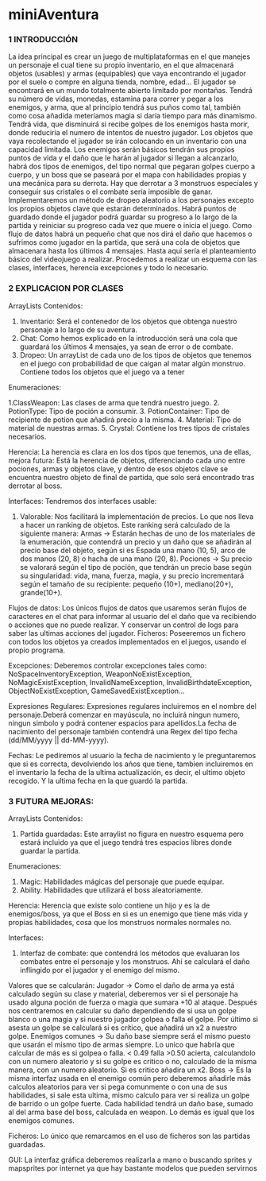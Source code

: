 # miniAventura

### 1 INTRODUCCIÓN

La idea principal es crear un juego de multiplataformas en el que manejes un personaje el cual
tiene su propio inventario, en el que almacenará objetos (usables) y armas (equipables) que vaya
encontrando el jugador por el suelo o compre en alguna tienda, nombre, edad... El jugador se encontrará
en un mundo totalmente abierto limitado por montañas. Tendrá su número de vidas, monedas, estamina
para correr y pegar a los enemigos, y arma, que al principio tendrá sus puños como tal, también como
cosa añadida meteríamos magia si daría tiempo para más dinamismo. Tendrá vida, que disminuirá si
recibe golpes de los enemigos hasta morir, donde reduciría el numero de intentos de nuestro jugador.
Los objetos que vaya recolectando el jugador se irán colocando en un inventario con una
capacidad limitada.
Los enemigos serán básicos tendrán sus propios puntos de vida y el daño que le harán al jugador
si llegan a alcanzarlo, habrá dos tipos de enemigos, del tipo normal que pegaran golpes cuerpo a cuerpo, y
un boss que se paseará por el mapa con habilidades propias y una mecánica para su derrota. Hay que
derrotar a 3 monstruos especiales y conseguir sus cristales o el combate sería imposible de ganar.
Implementaremos un método de dropeo aleatorio a los personajes excepto los propios objetos
clave que estarán determinados.
Habrá puntos de guardado donde el jugador podrá guardar su progreso a lo largo de la partida y
reiniciar su progreso cada vez que muere o inicia el juego.
Como flujo de datos habrá un pequeño chat que nos dirá el daño que hacemos o sufrimos como
jugador en la partida, que será una cola de objetos que almacenara hasta los últimos 4 mensajes.
Hasta aquí sería el planteamiento básico del videojuego a realizar. Procedemos a realizar un
esquema con las clases, interfaces, herencia excepciones y todo lo necesario.

### 2 EXPLICACION POR CLASES

ArrayLists Contenidos:
1. Inventario: Será el contenedor de los objetos que obtenga nuestro personaje a lo largo de su aventura.
2. Chat: Como hemos explicado en la introducción será una cola que guardará los últimos 4 mensajes, ya
sean de error o de combate.
3. Dropeo: Un arrayList de cada uno de los tipos de objetos que tenemos en el juego con probabilidad de
que caigan al matar algún monstruo. Contiene todos los objetos que el juego va a tener

Enumeraciones:

1.ClassWeapon: Las clases de arma que tendrá nuestro juego.
2. PotionType: Tipo de poción a consumir.
3. PotionContainer: Tipo de recipiente de potion que añadirá precio a la misma.
4. Material: Tipo de material de nuestras armas.
5. Crystal: Contiene los tres tipos de cristales necesarios.

Herencia:
La herencia es clara en los dos tipos que tenemos, una de ellas, mejora futura:
Está la herencia de objetos, diferenciando cada uno entre pociones, armas y objetos clave, y dentro de
esos objetos clave se encuentra nuestro objeto de final de partida, que solo será encontrado tras derrotar al
boss.

Interfaces:
Tendremos dos interfaces usable:
1. Valorable: Nos facilitará la implementación de precios. Lo que nos lleva a hacer un ranking de objetos.
Este ranking será calculado de la siguiente manera:
Armas → Estarán hechas de uno de los materiales de la enumeración, que contendrá un precio y un daño
que se añadirán al precio base del objeto, según si es Espada una mano (10, 5), arco de dos manos (20, 8)
o hacha de una mano (20, 8).
Pociones → Su precio se valorará según el tipo de poción, que tendrán un precio base según su
singularidad: vida, mana, fuerza, magia, y su precio incrementará según el tamaño de su recipiente:
pequeño (10+), mediano(20+), grande(10+).

Flujos de datos:
Los únicos flujos de datos que usaremos serán flujos de caracteres en el chat para informar al usuario del
el daño que va recibiendo o acciones que no puede realizar. Y conservar un control de logs para saber las
ultimas acciones del jugador.
Ficheros:
Poseeremos un fichero con todos los objetos ya creados implementados en el juegos, usando el propio
programa.

Excepciones:
Deberemos controlar excepciones tales como: NoSpaceInventoryException, WeaponNoExistException,
NoMagicExistException, InvalidNameException, InvalidBirthdateException, ObjectNoExistException,
GameSavedExistException…

Expresiones Regulares:
Expresiones regulares incluiremos en el nombre del personaje.Deberá comenzar en mayúscula, no
incluirá ningun numero, ningun simbolo y podrá contener espacios para apellidos.La fecha de nacimiento
del personaje también contendrá una Regex del tipo fecha (dd/MM/yyyy || dd-MM-yyyy).

Fechas:
Le pediremos al usuario la fecha de nacimiento y le preguntaremos que si es correcta, devolviendo los
años que tiene, tambien incluiremos en el inventario la fecha de la ultima actualización, es decir, el ultimo
objeto recogido. Y la ultima fecha en la que guardó la partida.

### 3 FUTURA MEJORAS:

ArrayLists Contenidos:
1. Partida guardadas: Este arraylist no figura en nuestro esquema pero estará incluido ya que el juego
tendrá tres espacios libres donde guardar la partida.

Enumeraciones:
1. Magic: Habilidades mágicas del personaje que puede equipar.
2. Ability. Habilidades que utilizará el boss aleatoriamente.

Herencia:
Herencia que existe solo contiene un hijo y es la de enemigos/boss, ya que el Boss en si es un enemigo
que tiene más vida y propias habilidades, cosa que los monstruos normales normales no.

Interfaces:
1. Interfaz de combate: que contendrá los métodos que evaluaran los combates entre el personaje y los
monstruos. Ahí se calculará el daño inflingido por el jugador y el enemigo del mismo.

Valores que se calcularán:
Jugador → Como el daño de arma ya está calculado según su clase y material, deberemos ver si el
personaje ha usado alguna poción de fuerza o magia que sumara +10 al ataque. Después nos centraremos
en calcular su daño dependiendo de si usa un golpe blanco o una magia y si nuestro jugador golpea o falla
el golpe. Por último si asesta un golpe se calculará si es crítico, que añadirá un x2 a nuestro golpe.
Enemigos comunes → Su daño base siempre será el mismo puesto que usarán el mismo tipo de armas
siempre. Lo unico que habría que calcular de más es si golpea o falla. < 0.49 falla >0.50 acierta,
calculandolo con un numero aleatorio y si su golpe es critico o no, calculado de la misma manera, con un
numero aleatorio. Si es critico añadira un x2.
Boss → Es la misma interfaz usada en el enemigo común pero deberemos añadirle más calculos
aleatorios para ver si pega comunmente o con una de sus habilidades, si sale esta ultima, mismo calculo
para ver si realiza un golpe de barrido o un golpe fuerte. Cada habilidad tendrá un daño base, sumado al
del arma base del boss, calculada en weapon. Lo demás es igual que los enemigos comunes.

Ficheros:
Lo único que remarcamos en el uso de ficheros son las partidas guardadas.

GUI:
La interfaz gráfica deberemos realizarla a mano o buscando sprites y
mapsprites por internet ya que hay bastante modelos que pueden
servirnos
